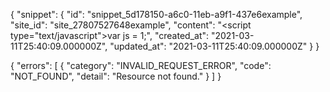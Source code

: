 {
  "snippet": {
    "id": "snippet_5d178150-a6c0-11eb-a9f1-437e6example",
    "site_id": "site_27807527648example",
    "content": "<script type=\"text/javascript\">var js = 1;</script>",
    "created_at": "2021-03-11T25:40:09.000000Z", 
    "updated_at": "2021-03-11T25:40:09.000000Z"
  }
}

{
  "errors": [
    {
      "category": "INVALID_REQUEST_ERROR",
      "code": "NOT_FOUND",
      "detail": "Resource not found."
    }
  ]
}